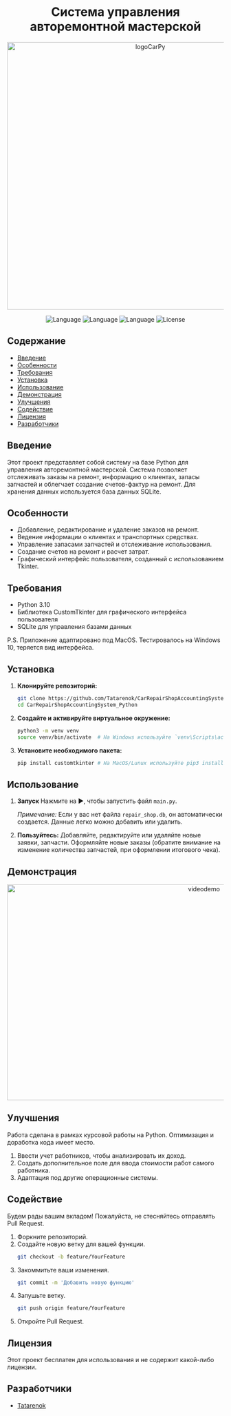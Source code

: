 <h1 align="center">Система управления авторемонтной мастерской</h1>
<p align="center">
<img height="620" width="650" alt="logoCarPy" src="https://github.com/Tatarenok/HumanRecognizer_YOLOv8/assets/89196271/1ede50cc-136e-4708-8dbc-040b3123c77e">
</p>

<p align="center">
   <img src="https://img.shields.io/badge/Language-Python3.10-purple" alt="Language">
   <img src="https://img.shields.io/badge/Interface-Tkinter-blue" alt="Language">
   <img src="https://img.shields.io/badge/Interface-CustomTkinter-yellow" alt="Language">
   <img src="https://img.shields.io/badge/License-NONE-Lime" alt="License">
</p>

<h2>Содержание</h2>

- [Введение](#введение)
- [Особенности](#особенности)
- [Требования](#требования)
- [Установка](#установка)
- [Использование](#использование)
- [Демонстрация](#демонстрация)
- [Улучшения](#улучшения)
- [Содействие](#содействие)
- [Лицензия](#лицензия)
- [Разработчики](#разработчики)

## Введение

Этот проект представляет собой систему на базе Python для управления авторемонтной мастерской. Система позволяет отслеживать заказы на ремонт, информацию о клиентах, запасы запчастей и облегчает создание счетов-фактур на ремонт. Для хранения данных используется база данных SQLite.

## Особенности

- Добавление, редактирование и удаление заказов на ремонт.
- Ведение информации о клиентах и транспортных средствах.
- Управление запасами запчастей и отслеживание использования.
- Создание счетов на ремонт и расчет затрат.
- Графический интерфейс пользователя, созданный с использованием Tkinter.

## Требования

- Python 3.10
- Библиотека CustomTkinter для графического интерфейса пользователя
- SQLite для управления базами данных

P.S. Приложение адаптировано под MacOS. Тестировалось на Windows 10, теряется вид интерфейса. 

## Установка

1. **Клонируйте репозиторий:**
    ```bash
    git clone https://github.com/Tatarenok/CarRepairShopAccountingSystem_Python.git
    cd CarRepairShopAccountingSystem_Python
    ```

2. **Создайте и активируйте виртуальное окружение:**
    ```bash
    python3 -m venv venv
    source venv/bin/activate  # На Windows используйте `venv\Scripts\activate`
    ```

3. **Установите необходимого пакета:**
    ```bash
    pip install customtkinter # На MacOS/Lunux используйте pip3 install customtkinter
    ```

## Использование
1. **Запуск**
    Нажмите на ▶️, чтобы запустить файл ```main.py```.

   *Примечание:*
    Если у вас нет файла ```repair_shop.db```, он автоматически создается. Данные легко можно добавить или удалить.

3. **Пользуйтесь:**
    Добавляйте, редактируйте или удаляйте новые заявки, запчасти. Оформляйте новые заказы (обратите внимание на изменение количества запчастей, при оформлении итогового чека).

<h2>Демонстрация</h2>
<p align="center">
<img height="500" width="900" alt="videodemo" src="https://github.com/Tatarenok/HumanRecognizer_YOLOv8/assets/89196271/1aa53e2a-f47a-4839-8c20-fcda876c91da">
</p>

## Улучшения
Работа сделана в рамках курсовой работы на Python. Оптимизация и доработка кода имеет место.
1. Ввести учет работников, чтобы анализировать их доход.
2. Создать дополнительное поле для ввода стоимости работ самого работника.
3. Адаптация под другие операционные системы.

## Содействие

Будем рады вашим вкладом! Пожалуйста, не стесняйтесь отправлять Pull Request.

1. Форкните репозиторий.
2. Создайте новую ветку для вашей функции.
    ```bash
    git checkout -b feature/YourFeature
    ```
3. Закоммитьте ваши изменения.
    ```bash
    git commit -m 'Добавить новую функцию'
    ```
4. Запушьте ветку.
    ```bash
    git push origin feature/YourFeature
    ```
5. Откройте Pull Request.

## Лицензия

Этот проект бесплатен для использования и не содержит какой-либо лицензии.

## Разработчики
- [Tatarenok](https://github.com/Tatarenok)

